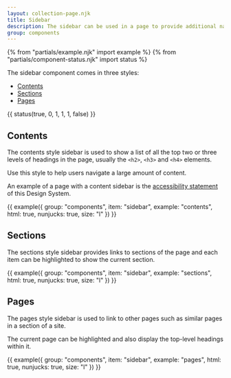 ```yaml
---
layout: collection-page.njk
title: Sidebar
description: The sidebar can be used in a page to provide additional navigation.
group: components
---
```


{% from "partials/example.njk" import example %}
{% from "partials/component-status.njk" import status %}

The sidebar component comes in three styles:

- [Contents](#contents)
- [Sections](#sections)
- [Pages](#pages)

{{ status(true, 0, 1, 1, 1, false) }}

## Contents

The contents style sidebar is used to show a list of all the top two or three levels of headings in the page, usually the `<h2>`, `<h3>` and `<h4>` elements.

Use this style to help users navigate a large amount of content.

An example of a page with a content sidebar is the [accessibility statement](../../accessibility/) of this Design System.

{{ example({ group: "components", item: "sidebar", example: "contents", html: true, nunjucks: true, size: "l" }) }}

## Sections

The sections style sidebar provides links to sections of the page and each item can be highlighted to show the current section.

{{ example({ group: "components", item: "sidebar", example: "sections", html: true, nunjucks: true, size: "l" }) }}

## Pages

The pages style sidebar is used to link to other pages such as similar pages in a section of a site.

The current page can be highlighted and also display the top-level headings within it.

{{ example({ group: "components", item: "sidebar", example: "pages", html: true, nunjucks: true, size: "l" }) }}
